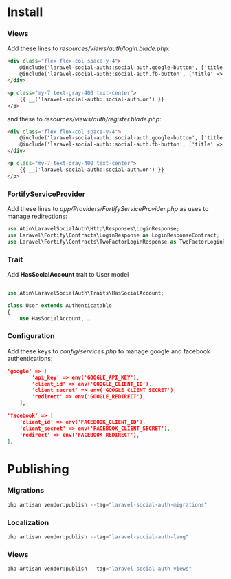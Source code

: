# Install
### Views
Add these lines to *resources/views/auth/login.blade.php*:

```html
<div class="flex flex-col space-y-4">
    @include('laravel-social-auth::social-auth.google-button', ['title' => __('laravel-social-auth::social-auth.Sign in with :social', ['social' => 'Google'])])
    @include('laravel-social-auth::social-auth.fb-button', ['title' => __('laravel-social-auth::social-auth.Sign in with :social', ['social' => 'Facebook'])])
</div>

<p class="my-7 text-gray-400 text-center">
    {{ __('laravel-social-auth::social-auth.or') }}
</p>
```

and these to *resources/views/auth/register.blade.php*:

```html
<div class="flex flex-col space-y-4">
    @include('laravel-social-auth::social-auth.google-button', ['title' => __('laravel-social-auth::social-auth.Sign up with :social', ['social' => 'Google'])])
    @include('laravel-social-auth::social-auth.fb-button', ['title' => __('laravel-social-auth::social-auth.Sign up with :social', ['social' => 'Facebook'])])
</div>

<p class="my-7 text-gray-400 text-center">
    {{ __('laravel-social-auth::social-auth.or') }}
</p>
```

### FortifyServiceProvider
Add these lines to *app/Providers/FortifyServiceProvider.php* as uses to manage redirections:

```php
use Atin\LaravelSocialAuth\Http\Responses\LoginResponse;
use Laravel\Fortify\Contracts\LoginResponse as LoginResponseContract;
use Laravel\Fortify\Contracts\TwoFactorLoginResponse as TwoFactorLoginResponseContract;
```

### Trait
Add **HasSocialAccount** trait to User model

```php

use Atin\LaravelSocialAuth\Traits\HasSocialAccount;

class User extends Authenticatable
{
    use HasSocialAccount, …
```

### Configuration
Add these keys to *config/services.php* to manage google and facebook authentications:

```json
'google' => [
        'api_key' => env('GOOGLE_API_KEY'),
        'client_id' => env('GOOGLE_CLIENT_ID'),
        'client_secret' => env('GOOGLE_CLIENT_SECRET'),
        'redirect' => env('GOOGLE_REDIRECT'),
    ],

'facebook' => [
    'client_id' => env('FACEBOOK_CLIENT_ID'),
    'client_secret' => env('FACEBOOK_CLIENT_SECRET'),
    'redirect' => env('FACEBOOK_REDIRECT'),
],
```

# Publishing
### Migrations
```php
php artisan vendor:publish --tag="laravel-social-auth-migrations"
```

### Localization
```php
php artisan vendor:publish --tag="laravel-social-auth-lang"
```

### Views
```php
php artisan vendor:publish --tag="laravel-social-auth-views"
```